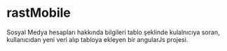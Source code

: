 # rastMobile
Sosyal Medya hesapları hakkında bilgileri tablo şeklinde kulalnıcıya soran, kullanıcıdan yeni veri alıp tabloya ekleyen bir angularJs projesi.
